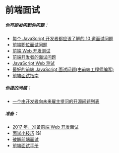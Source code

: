 # 前端面试

##### 你可能被问到的问题：

* [每个 JavaScript 开发者都应该了解的 10 道面试问题](https://medium.com/javascript-scene/10-interview-questions-every-javascript-developer-should-know-6fa6bdf5ad95)
* [前端职位面试问题](http://h5bp.github.io/Front-end-Developer-Interview-Questions/)
* [前端 Web 开发测试](http://davidshariff.com/quiz/)
* [前端开发者的面试问题](http://thatjsdude.com/interview/index.html)
* [JavaScript Web 测试](http://davidshariff.com/js-quiz/)
* [最好的前端 JavaScript 面试问题(由前端工程师编写)](https://performancejs.com/post/hde6d32/The-Best-Frontend-JavaScript-Interview-Questions-(Written-by-a-Frontend-Engineer))
* [前端面试指南](https://github.com/yangshun/front-end-interview-handbook)

##### 你提的问题：

* [一个由开发者向未来雇主提问的开源问题列表](https://github.com/ChiperSoft/InterviewThis)

##### 准备：

* [2017 年，准备前端 Web 开发面试](http://davidshariff.com/blog/preparing-for-a-front-end-web-development-interview-in-2017/)
* [面试小技巧](https://www.interviewcake.com/) [$]
* [破解前端面试](https://medium.freecodecamp.com/cracking-the-front-end-interview-9a34cd46237)
* [前端面试手册](https://github.com/yangshun/front-end-interview-handbook)
